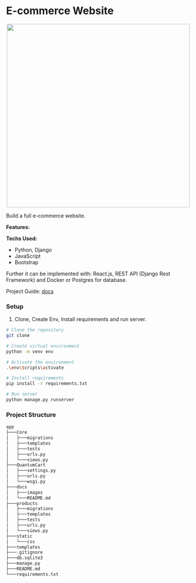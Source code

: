 # E-commerce Website

<p align="center">
    <img src="docs/images/.png" width='500'/>
</p>

Build a full e-commerce website.


**Features:**


**Techs Used:**

- Python, Django
- JavaScript
- Bootstrap

Further it can be implemented with: React.js, REST API (Django Rest Framework) and Docker or Postgres for database.

Project Guide: [docs](docs/)

### Setup

1. Clone, Create Env, Install requirements and run server.

```bash
# Clone the repository
git clone

# Create virtual environment
python -m venv env

# Activate the environment
.\env\Scripts\activate

# Install requirements
pip install -r requirements.txt

# Run server
python manage.py runserver
```


### Project Structure

```bash
app
├───Core
│   ├───migrations
│   ├───templates
│   ├───tests
│   ├───urls.py
│   └───views.py
├───QuantumCart
│   ├───settings.py
│   ├───urls.py
│   └───wsgi.py
├───docs
│   ├───images
│   └───README.md
├───products
│   ├───migrations
│   ├───templates
│   ├───tests
│   ├───urls.py
│   └───views.py
├───static
│   └───css
├───templates
├───.gitignore
├───db.sqlite3
├───manage.py
├───README.md
└───requirements.txt
```
